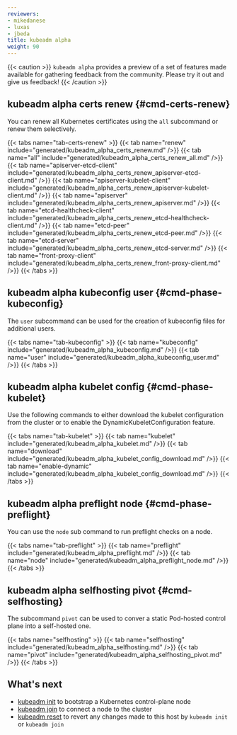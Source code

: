 ```yaml
---
reviewers:
- mikedanese
- luxas
- jbeda
title: kubeadm alpha
weight: 90
---
```

{{< caution >}}
`kubeadm alpha` provides a preview of a set of features made available for gathering feedback
 from the community. Please try it out and give us feedback!
{{< /caution >}}

## kubeadm alpha certs renew {#cmd-certs-renew}

You can renew all Kubernetes certificates using the `all` subcommand or renew them selectively.

{{< tabs name="tab-certs-renew" >}}
{{< tab name="renew" include="generated/kubeadm_alpha_certs_renew.md" />}}
{{< tab name="all" include="generated/kubeadm_alpha_certs_renew_all.md" />}}
{{< tab name="apiserver-etcd-client" include="generated/kubeadm_alpha_certs_renew_apiserver-etcd-client.md" />}}
{{< tab name="apiserver-kubelet-client" include="generated/kubeadm_alpha_certs_renew_apiserver-kubelet-client.md" />}}
{{< tab name="apiserver" include="generated/kubeadm_alpha_certs_renew_apiserver.md" />}}
{{< tab name="etcd-healthcheck-client" include="generated/kubeadm_alpha_certs_renew_etcd-healthcheck-client.md" />}}
{{< tab name="etcd-peer" include="generated/kubeadm_alpha_certs_renew_etcd-peer.md" />}}
{{< tab name="etcd-server" include="generated/kubeadm_alpha_certs_renew_etcd-server.md" />}}
{{< tab name="front-proxy-client" include="generated/kubeadm_alpha_certs_renew_front-proxy-client.md" />}}
{{< /tabs >}}


## kubeadm alpha kubeconfig user {#cmd-phase-kubeconfig}

The `user` subcommand can be used for the creation of kubeconfig files for additional users.

{{< tabs name="tab-kubeconfig" >}}
{{< tab name="kubeconfig" include="generated/kubeadm_alpha_kubeconfig.md" />}}
{{< tab name="user" include="generated/kubeadm_alpha_kubeconfig_user.md" />}}
{{< /tabs >}}

## kubeadm alpha kubelet config {#cmd-phase-kubelet}

Use the following commands to either download the kubelet configuration from the cluster or
to enable the DynamicKubeletConfiguration feature.

{{< tabs name="tab-kubelet" >}}
{{< tab name="kubelet" include="generated/kubeadm_alpha_kubelet.md" />}}
{{< tab name="download" include="generated/kubeadm_alpha_kubelet_config_download.md" />}}
{{< tab name="enable-dynamic" include="generated/kubeadm_alpha_kubelet_config_download.md" />}}
{{< /tabs >}}

## kubeadm alpha preflight node {#cmd-phase-preflight}

You can use the `node` sub command to run preflight checks on a node.

{{< tabs name="tab-preflight" >}}
{{< tab name="preflight" include="generated/kubeadm_alpha_preflight.md" />}}
{{< tab name="node" include="generated/kubeadm_alpha_preflight_node.md" />}}
{{< /tabs >}}


## kubeadm alpha selfhosting pivot {#cmd-selfhosting}

The subcommand `pivot` can be used to conver a static Pod-hosted control plane into a self-hosted one.

{{< tabs name="selfhosting" >}}
{{< tab name="selfhosting" include="generated/kubeadm_alpha_selfhosting.md" />}}
{{< tab name="pivot" include="generated/kubeadm_alpha_selfhosting_pivot.md" />}}
{{< /tabs >}}


## What's next
* [kubeadm init](/docs/reference/setup-tools/kubeadm/kubeadm-init/) to bootstrap a Kubernetes control-plane node
* [kubeadm join](/docs/reference/setup-tools/kubeadm/kubeadm-join/) to connect a node to the cluster
* [kubeadm reset](/docs/reference/setup-tools/kubeadm/kubeadm-reset/) to revert any changes made to this host by `kubeadm init` or `kubeadm join`
